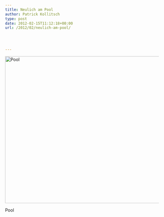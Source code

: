 ```yaml
---
title: Neulich am Pool
author: Patrick Kollitsch
type: post
date: 2012-02-15T11:12:18+00:00
url: /2012/02/neulich-am-pool/




---
```

<div class="media photo image">
  <a href="http://www.flickr.com/photos/schreibblogade/6771466763/" title="Pool by Patrick Kollitsch, on Flickr"><img src="//farm8.staticflickr.com/7149/6771466763_32f9011e40_z.jpg" width="640" height="480" alt="Pool" /></a></p> 
  
  <p>
    Pool
  </p>
</div>